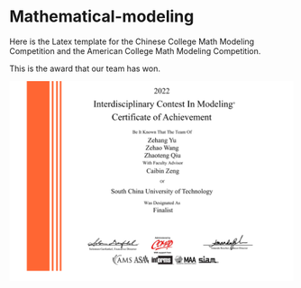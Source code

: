 # Mathematical-modeling

Here is the Latex template for the Chinese College Math Modeling Competition and the American College Math Modeling Competition.



This is the award that our team has won.

![image](https://github.com/zehang-yu/Mathematical-modeling/blob/main/image/MCM.png)
